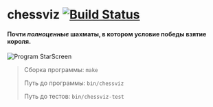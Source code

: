 # chessviz [![Build Status](https://travis-ci.com/Jacbes/chessviz.svg?branch=master)](https://travis-ci.com/Jacbes/chessviz)

#### Почти *полноценные* шахматы, в котором условие победы взятие короля.

![Program StarScreen](StarScreen.png)

> Сборка программы:
> `make`
> 
> Путь до программы: `bin/chessviz`
> 
> Путь до тестов: `bin/chessviz-test`
